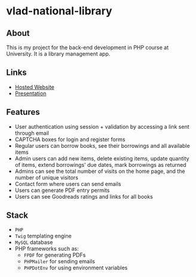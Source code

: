 # vlad-national-library

## About
This is my project for the back-end development in PHP course at University. It is a library management app.

## Links
* [Hosted Website](https://vlad-national-library.000webhostapp.com/project/)
* [Presentation](https://prezentare-proiect-php.netlify.app/)

## Features
 - User authentication using session + validation by accessing a link sent through email
 - CAPTCHA boxes for login and register forms
 - Regular users can borrow books, see their borrowings and all available items
 - Admin users can add new items, delete existing items, update quantity of items, extend borrowings' due dates, mark borrowings as returned
 - Admins can see the total number of visits on the home page, and the number of unique visitors
 - Contact form where users can send emails
 - Users can generate PDF entry permits
 - Users can see Goodreads ratings and links for all books

## Stack
* ```PHP```
* ```Twig``` templating engine 
* ```MySQL``` database
* PHP frameworks such as:
    * ```FPDF``` for generating PDFs
    * ```PHPMailer``` for sending emails
    * ```PHPDotEnv``` for using environment variables